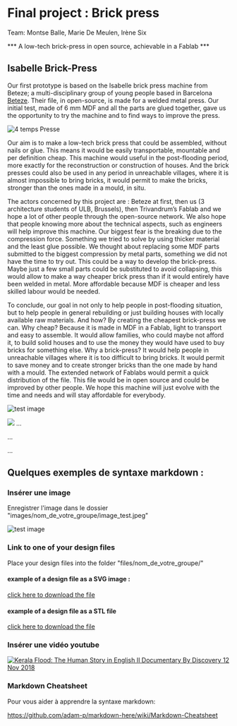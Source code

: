 # Final project : Brick press

Team: Montse Balle, Marie De Meulen, Irène Six

*** A low-tech brick-press in open source, achievable in a Fablab ***

## Isabelle Brick-Press
Our first prototype is based on the Isabelle brick press machine from Beteze; a multi-disciplinary group of young people based in Barcelona [Beteze](https://www.beteze.org). Their file, in open-source, is made for a welded metal press.  Our initial test, made of 6 mm MDF and all the parts are glued together, gave us the opportunity to try the machine and to find ways to improve the press. 

![4 temps Presse](six/GroupWebPage_Canevas/images/Presse_a_briques/4tempspresse.jpg)

Our aim is to make a low-tech brick press that could be assembled, without nails or glue. This means it would be easily transportable, mountable and per definition cheap.
This machine would useful in the post-flooding period, more exactly for the reconstruction or construction of houses. And the brick presses could also be used in any period in unreachable villages, where it is almost impossible to bring bricks, it would permit to make the bricks, stronger than the ones made in a mould, in situ.

The actors concerned by this project are : Beteze at first, then us (3 architecture students of ULB, Brussels), then Trivandrum’s Fablab and we hope a lot of other people through the open-source network. We also hope that people knowing more about the technical aspects, such as engineers will help improve this machine. Our biggest fear is the breaking due to the compression force. Something we tried to solve by using thicker material and the least glue possible. 
We thought about replacing some MDF parts submitted to the biggest compression by metal parts, something we did not have the time to try out. This could be a way to develop the brick-press. Maybe just a few small parts could be substituted to avoid collapsing, this would allow to make a way cheaper brick press than if it would entirely have been welded in metal.  More affordable because MDF is cheaper and less skilled labour would be needed.

To conclude, our goal in not only to help people in post-flooding situation, but to help people in general rebuilding or just building houses with locally available raw materials.
And how? By creating the cheapest brick-press we can. 
Why cheap? Because it is made in MDF in a Fablab, light to transport and easy to assemble. It would allow families, who could maybe not afford it, to build solid houses and to use the money they would have used to buy bricks for something else.
Why a brick-press? It would help people in unreachable villages where it is too difficult to bring bricks. It would permit to save money and to create stronger bricks than the one made by hand with a mould.
The extended network of Fablabs would permit a quick distribution of the file. This file would be in open source and could be improved by other people. We hope this machine will just evolve with the time and needs and will stay affordable for everybody. 

 
![test image](images/Presse_a_briques/image_test.jpeg)

![](images/Presse_a_briques/BriqueMaison.jpeg)
...

...

...


## Quelques exemples de syntaxe markdown :

### Insérer une image

Enregistrer l'image dans le dossier "images/nom_de_votre_groupe/image_test.jpeg"

![test image](images/nom_de_votre_groupe/image_test.jpeg)


### Link to one of your design files

Place your design files into the folder "files/nom_de_votre_groupe/"

#### example of a design file as a SVG image :

[click here to download the file](files/nom_de_votre_groupe/Auxetics_ULB_Generated.svg)

#### example of a design file as a STL file

[click here to download the file](files/nom_de_votre_groupe/20mm_cube.stl)

### Insérer une vidéo youtube

[![Kerala Flood: The Human Story in English II Documentary By Discovery 12 Nov 2018](https://img.youtube.com/vi/nXtx7SdM65M/0.jpg)](https://www.youtube.com/watch?v=nXtx7SdM65M)

### Markdown Cheatsheet

Pour vous aider à apprendre la syntaxe markdown:

https://github.com/adam-p/markdown-here/wiki/Markdown-Cheatsheet
